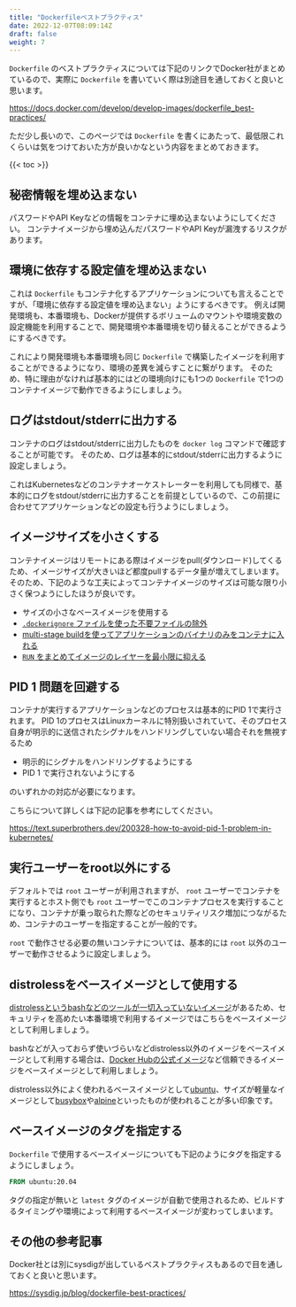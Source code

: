 ```yaml
---
title: "Dockerfileベストプラクティス"
date: 2022-12-07T08:09:14Z
draft: false
weight: 7
---
```


`Dockerfile` のベストプラクティスについては下記のリンクでDocker社がまとめているので、実際に `Dockerfile` を書いていく際は別途目を通しておくと良いと思います。

https://docs.docker.com/develop/develop-images/dockerfile_best-practices/

ただ少し長いので、このページでは `Dockerfile` を書くにあたって、最低限これくらいは気をつけておいた方が良いかなという内容をまとめておきます。

{{< toc >}}

## 秘密情報を埋め込まない

パスワードやAPI Keyなどの情報をコンテナに埋め込まないようにしてください。
コンテナイメージから埋め込んだパスワードやAPI Keyが漏洩するリスクがあります。

## 環境に依存する設定値を埋め込まない

これは `Dockerfile` もコンテナ化するアプリケーションについても言えることですが、「環境に依存する設定値を埋め込まない」ようにするべきです。
例えば開発環境も、本番環境も、Dockerが提供するボリュームのマウントや環境変数の設定機能を利用することで、開発環境や本番環境を切り替えることができるようにするべきです。

これにより開発環境も本番環境も同じ `Dockerfile` で構築したイメージを利用することができるようになり、環境の差異を減らすことに繋がります。
そのため、特に理由がなければ基本的にはどの環境向けにも1つの `Dockerfile` で1つのコンテナイメージで動作できるようにしましょう。

## ログはstdout/stderrに出力する

コンテナのログはstdout/stderrに出力したものを `docker log` コマンドで確認することが可能です。
そのため、ログは基本的にstdout/stderrに出力するように設定しましょう。

これはKubernetesなどのコンテナオーケストレーターを利用しても同様で、基本的にログをstdout/stderrに出力することを前提としているので、この前提に合わせてアプリケーションなどの設定も行うようにしましょう。

## イメージサイズを小さくする

コンテナイメージはリモートにある際はイメージをpull(ダウンロード)してくるため、イメージサイズが大きいほど都度pullするデータ量が増えてしまいます。
そのため、下記のような工夫によってコンテナイメージのサイズは可能な限り小さく保つようにしたほうが良いです。

- サイズの小さなベースイメージを使用する
- [`.dockerignore` ファイルを使った不要ファイルの除外](https://docs.docker.com/develop/develop-images/dockerfile_best-practices/#exclude-with-dockerignore)
- [multi-stage buildを使ってアプリケーションのバイナリのみをコンテナに入れる](https://docs.docker.com/develop/develop-images/dockerfile_best-practices/#use-multi-stage-builds)
- [`RUN` をまとめてイメージのレイヤーを最小限に抑える](https://docs.docker.com/develop/develop-images/dockerfile_best-practices/#minimize-the-number-of-layers)

## PID 1 問題を回避する

コンテナが実行するアプリケーションなどのプロセスは基本的にPID 1で実行されます。
PID 1のプロセスはLinuxカーネルに特別扱いされていて、そのプロセス自身が明示的に送信されたシグナルをハンドリングしていない場合それを無視するため

- 明示的にシグナルをハンドリングするようにする
- PID 1 で実行されないようにする

のいずれかの対応が必要になります。

こちらについて詳しくは下記の記事を参考にしてください。

https://text.superbrothers.dev/200328-how-to-avoid-pid-1-problem-in-kubernetes/

## 実行ユーザーをroot以外にする

デフォルトでは `root` ユーザーが利用されますが、 `root` ユーザーでコンテナを実行するとホスト側でも `root` ユーザーでこのコンテナプロセスを実行することになり、コンテナが乗っ取られた際などのセキュリティリスク増加につながるため、コンテナのユーザーを指定することが一般的です。

`root` で動作させる必要の無いコンテナについては、基本的には `root` 以外のユーザーで動作させるように設定しましょう。

## distrolessをベースイメージとして使用する

[distrolessというbashなどのツールが一切入っていないイメージ](https://github.com/GoogleContainerTools/distroless)があるため、セキュリティを高めたい本番環境で利用するイメージではこちらをベースイメージとして利用しましょう。

bashなどが入っておらず使いづらいなどdistroless以外のイメージをベースイメージとして利用する場合は、[Docker Hubの公式イメージ](https://hub.docker.com/search?q=&image_filter=official)など信頼できるイメージをベースイメージとして利用しましょう。

distroless以外によく使われるベースイメージとして[ubuntu](https://hub.docker.com/_/ubuntu)、サイズが軽量なイメージとして[busybox](https://hub.docker.com/_/busybox)や[alpine](https://hub.docker.com/_/alpine)といったものが使われることが多い印象です。

## ベースイメージのタグを指定する

`Dockerfile` で使用するベースイメージについても下記のようにタグを指定するようにしましょう。

```Dockerfile
FROM ubuntu:20.04
```

タグの指定が無いと `latest` タグのイメージが自動で使用されるため、ビルドするタイミングや環境によって利用するベースイメージが変わってしまいます。

## その他の参考記事

Docker社とは別にsysdigが出しているベストプラクティスもあるので目を通しておくと良いと思います。

https://sysdig.jp/blog/dockerfile-best-practices/


